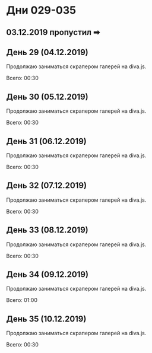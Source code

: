 # Дни 029-035

## 03.12.2019 пропустил ➡

## День 29 (04.12.2019)

Продолжаю заниматься скрапером галерей на diva.js.

Всего: 00:30

## День 30 (05.12.2019)

Продолжаю заниматься скрапером галерей на diva.js.

Всего: 00:30

## День 31 (06.12.2019)

Продолжаю заниматься скрапером галерей на diva.js.

Всего: 00:30

## День 32 (07.12.2019)

Продолжаю заниматься скрапером галерей на diva.js.

Всего: 00:30

## День 33 (08.12.2019)

Продолжаю заниматься скрапером галерей на diva.js.

Всего: 00:30

## День 34 (09.12.2019)

Продолжаю заниматься скрапером галерей на diva.js.

Всего: 01:00

## День 35 (10.12.2019)

Продолжаю заниматься скрапером галерей на diva.js.

Всего: 00:30
